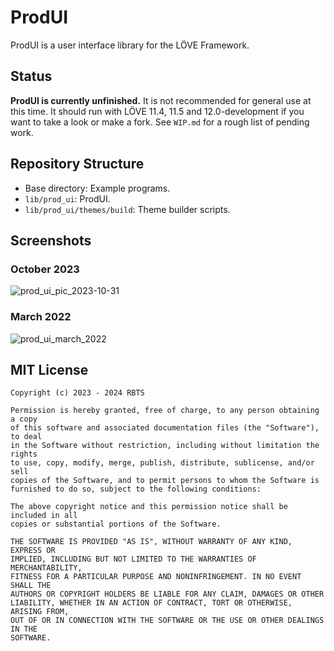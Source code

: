 # ProdUI

ProdUI is a user interface library for the LÖVE Framework.

## Status

**ProdUI is currently unfinished.** It is not recommended for general use at this time. It should run with LÖVE 11.4, 11.5 and 12.0-development if you want to take a look or make a fork. See `WIP.md` for a rough list of pending work.


## Repository Structure

* Base directory: Example programs.
* `lib/prod_ui`: ProdUI.
* `lib/prod_ui/themes/build`: Theme builder scripts.


## Screenshots

### October 2023

![prod_ui_pic_2023-10-31](https://github.com/rabbitboots/prod_ui_wip/assets/23288188/cc5fc615-0ed6-453c-909c-738721e717a3)


### March 2022

![prod_ui_march_2022](https://github.com/rabbitboots/prod_ui_wip/assets/23288188/263389d1-dbb5-4c4d-a384-66baab789698)



## MIT License

```
Copyright (c) 2023 - 2024 RBTS

Permission is hereby granted, free of charge, to any person obtaining a copy
of this software and associated documentation files (the "Software"), to deal
in the Software without restriction, including without limitation the rights
to use, copy, modify, merge, publish, distribute, sublicense, and/or sell
copies of the Software, and to permit persons to whom the Software is
furnished to do so, subject to the following conditions:

The above copyright notice and this permission notice shall be included in all
copies or substantial portions of the Software.

THE SOFTWARE IS PROVIDED "AS IS", WITHOUT WARRANTY OF ANY KIND, EXPRESS OR
IMPLIED, INCLUDING BUT NOT LIMITED TO THE WARRANTIES OF MERCHANTABILITY,
FITNESS FOR A PARTICULAR PURPOSE AND NONINFRINGEMENT. IN NO EVENT SHALL THE
AUTHORS OR COPYRIGHT HOLDERS BE LIABLE FOR ANY CLAIM, DAMAGES OR OTHER
LIABILITY, WHETHER IN AN ACTION OF CONTRACT, TORT OR OTHERWISE, ARISING FROM,
OUT OF OR IN CONNECTION WITH THE SOFTWARE OR THE USE OR OTHER DEALINGS IN THE
SOFTWARE.
```
